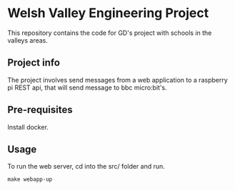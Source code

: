 # Welsh Valley Engineering Project
This repository contains the code for GD's project with schools in the valleys areas.

## Project info
The project involves send messages from a web application to a raspberry pi REST api, that will send message to bbc micro:bit's.

## Pre-requisites
Install docker. 

## Usage
To run the web server, cd into the src/ folder and run.

```
make webapp-up
``` 
